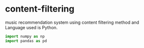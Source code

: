 # content-filtering
music recommendation system using content filtering method and Language used is Python.
 
```python
import numpy as np
import pandas as pd
```
